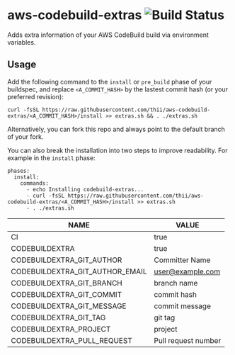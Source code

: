# aws-codebuild-extras ![Build Status](https://codebuild.us-west-2.amazonaws.com/badges?uuid=eyJlbmNyeXB0ZWREYXRhIjoiUkxsV0l4UDBkWmh1Z1NIbm9wTENycVl4d1pDTTYrc1I3dzhFSlQ1QWFQdDl1Tm10NGduZklrTWVON1Vock5rOHVJV0xGYWhwT0V0cWVtMFg2WWRLTVlZPSIsIml2UGFyYW1ldGVyU3BlYyI6InhrOHdIV0FzY3Y1dmZ0SGwiLCJtYXRlcmlhbFNldFNlcmlhbCI6MX0%3D&branch=master)
Adds extra information of your AWS CodeBuild build via environment variables.

## Usage

Add the following command to the `install` or `pre_build` phase of your buildspec,
and replace `<A_COMMIT_HASH>` by the lastest commit hash (or your preferred revision):

    curl -fsSL https://raw.githubusercontent.com/thii/aws-codebuild-extras/<A_COMMIT_HASH>/install >> extras.sh && . ./extras.sh

Alternatively, you can fork this repo and always point to the default branch of your fork.

You can also break the installation into two steps to improve readability.
For example in the `install` phase:
```
phases:
  install:
    commands:
      - echo Installing codebuild-extras...
      - curl -fsSL https://raw.githubusercontent.com/thii/aws-codebuild-extras/<A_COMMIT_HASH>/install >> extras.sh
      - . ./extras.sh
```
|NAME|VALUE
|---|---|
|CI|true|
|CODEBUILDEXTRA|true|
|CODEBUILDEXTRA_GIT_AUTHOR|Committer Name|
|CODEBUILDEXTRA_GIT_AUTHOR_EMAIL|user@example.com|
|CODEBUILDEXTRA_GIT_BRANCH|branch name|
|CODEBUILDEXTRA_GIT_COMMIT|commit hash|
|CODEBUILDEXTRA_GIT_MESSAGE|commit message|
|CODEBUILDEXTRA_GIT_TAG|git tag|
|CODEBUILDEXTRA_PROJECT|project|
|CODEBUILDEXTRA_PULL_REQUEST|Pull request number|
